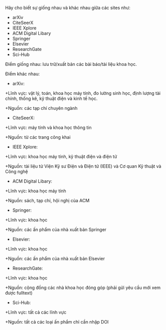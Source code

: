 Hãy cho biết sự giống nhau và khác nhau giữa các sites như:
- arXiv
- CiteSeerX
- IEEE Xplore
- ACM Digital Libary
- Springer
- Elsevier
- ResearchGate
- Sci-Hub


Điểm giống nhau: lưu trữ/xuất bản các bài báo/tài liệu khoa học.


Điểm khác nhau:

- arXiv:

 +Lĩnh vực: vật lý, toán, khoa học máy tính, đo lường sinh học, định lượng tài chính, thống kê, kỹ thuật điện và kinh tế học.

+Nguồn: các tạp chí chuyên ngành

- CiteSeerX:

+Lĩnh vực: máy tính và khoa học thông tin

+Nguồn: từ các trang công khai

- IEEE Xplore:

+Lĩnh vực: khoa học máy tính, kỹ thuật điện và điện tử

+Nguồn: tài liệu từ Viện Kỹ sư Điện và Điện tử (IEEE) và Cơ quan Kỹ thuật và Công nghệ

- ACM Digital Libary:

+Lĩnh vực: khoa học máy tính

+Nguồn: sách, tạp chí, hội nghị của ACM

- Springer:

+Lĩnh vực: khoa học 

+Nguồn:  các ấn phẩm của nhà xuất bản Springer

- Elsevier:

+Lĩnh vực: khoa học

+Nguồn: các ấn phẩm của nhà xuất bản Elsevier

- ResearchGate:

+Lĩnh vực: khoa học

+Nguồn: cộng đồng các nhà khoa học đóng góp (phải gửi yêu cầu mới xem được fulltext)

- Sci-Hub:

+Lĩnh vực: tất cả các lĩnh vực

+Nguồn: tất cả các loại ấn phẩm chỉ cần nhập DOI
